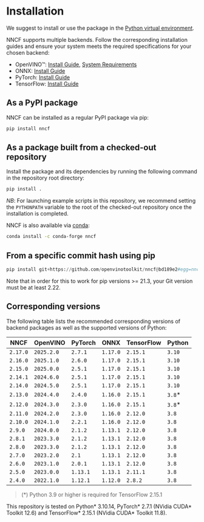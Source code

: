 # Installation

We suggest to install or use the package in the [Python virtual environment](https://docs.python.org/3/tutorial/venv.html).

NNCF supports multiple backends. Follow the corresponding installation guides and ensure your system meets
the required specifications for your chosen backend:

- OpenVINO&trade;: [Install Guide](https://docs.openvino.ai/2025/get-started/install-openvino.html), [System Requirements](https://docs.openvino.ai/2025/about-openvino/release-notes-openvino/system-requirements.html)
- ONNX: [Install Guide](https://onnxruntime.ai/docs/install/)
- PyTorch: [Install Guide](https://pytorch.org/get-started/locally/#start-locally)
- TensorFlow: [Install Guide](https://www.tensorflow.org/install/)

## As a PyPI package

NNCF can be installed as a regular PyPI package via pip:

```bash
pip install nncf
```

## As a package built from a checked-out repository

Install the package and its dependencies by running the following command in the repository root directory:

```bash
pip install .
```

_NB_: For launching example scripts in this repository, we recommend setting the `PYTHONPATH` variable to the root of the checked-out repository once the installation is completed.

NNCF is also available via [conda](https://anaconda.org/conda-forge/nncf):

```bash
conda install -c conda-forge nncf
```

## From a specific commit hash using pip

```python
pip install git+https://github.com/openvinotoolkit/nncf@bd189e2#egg=nncf
```

Note that in order for this to work for pip versions >= 21.3, your Git version must be at least 2.22.

## Corresponding versions

The following table lists the recommended corresponding versions of backend packages
as well as the supported versions of Python:

| NNCF      | OpenVINO   | PyTorch  | ONNX     | TensorFlow | Python |
|-----------|------------|----------|----------|------------|--------|
| `2.17.0`  | `2025.2.0` | `2.7.1`  | `1.17.0` | `2.15.1`   | `3.10` |
| `2.16.0`  | `2025.1.0` | `2.6.0`  | `1.17.0` | `2.15.1`   | `3.10` |
| `2.15.0`  | `2025.0.0` | `2.5.1`  | `1.17.0` | `2.15.1`   | `3.10` |
| `2.14.1`  | `2024.6.0` | `2.5.1`  | `1.17.0` | `2.15.1`   | `3.10` |
| `2.14.0`  | `2024.5.0` | `2.5.1`  | `1.17.0` | `2.15.1`   | `3.10` |
| `2.13.0`  | `2024.4.0` | `2.4.0`  | `1.16.0` | `2.15.1`   | `3.8`* |
| `2.12.0`  | `2024.3.0` | `2.3.0`  | `1.16.0` | `2.15.1`   | `3.8`* |
| `2.11.0`  | `2024.2.0` | `2.3.0`  | `1.16.0` | `2.12.0`   | `3.8`  |
| `2.10.0`  | `2024.1.0` | `2.2.1`  | `1.16.0` | `2.12.0`   | `3.8`  |
| `2.9.0`   | `2024.0.0` | `2.1.2`  | `1.13.1` | `2.12.0`   | `3.8`  |
| `2.8.1`   | `2023.3.0` | `2.1.2`  | `1.13.1` | `2.12.0`   | `3.8`  |
| `2.8.0`   | `2023.3.0` | `2.1.2`  | `1.13.1` | `2.12.0`   | `3.8`  |
| `2.7.0`   | `2023.2.0` | `2.1`    | `1.13.1` | `2.12.0`   | `3.8`  |
| `2.6.0`   | `2023.1.0` | `2.0.1`  | `1.13.1` | `2.12.0`   | `3.8`  |
| `2.5.0`   | `2023.0.0` | `1.13.1` | `1.13.1` | `2.11.1`   | `3.8`  |
| `2.4.0`   | `2022.1.0` | `1.12.1` | `1.12.0` | `2.8.2`    | `3.8`  |

> (*) Python 3.9 or higher is required for TensorFlow 2.15.1

This repository is tested on Python* 3.10.14, PyTorch* 2.7.1 (NVidia CUDA\* Toolkit 12.6) and TensorFlow* 2.15.1 (NVidia CUDA\* Toolkit 11.8).

